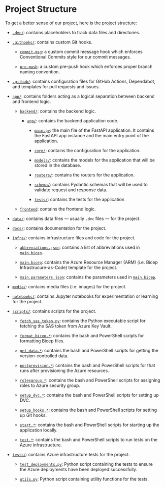 # Project Structure

To get a better sense of our project, here is the project structure:

- [`.dvc/`](../.dvc): contains placeholders to track data files and directories.

- [`.githooks/`](../.githooks): contains custom Git hooks.

  - [`commit-msg`](../.githooks/commit-msg): a custom commit message hook which enforces Conventional Commits style for our commit messages.

  - [`pre-push`](../.githooks/pre-push): a custom pre-push hook which enforces proper branch naming convention.

- [`.github/`](../.github): contains configuration files for GitHub Actions, Dependabot, and templates for pull requests and issues.

- [`app/`](../app): contains folders acting as a logical separation between backend and frontend logic.

  - [`backend/`](../app/backend/): contains the backend logic.

    - [`app/`](../app/backend/app): contains the backend application code.

      - [`main.py`](../app/backend/app/main.py): the main file of the FastAPI application. It contains the FastAPI app instance and the main entry point of the application.

      - [`core/`](../app/backend/app/core/): contains the configuration for the application.

      - [`models/`](../app/backend/app/models/): contains the models for the application that will be stored in the database.

      - [`routers/`](../app/backend/app/routers/): contains the routers for the application.

      - [`schema/`](../app/backend/app/schema/): contains Pydantic schemas that will be used to validate request and response data.

      - [`tests/`](../app/backend/app/tests/): contains the tests for the application.

  - [`frontend`](../app/frontend/): contains the frontend logic.

- [`data/`](../data): contains data files — usually `.dvc` files — for the project.

- [`docs/`](../docs): contains documentation for the project.

- [`infra/`](../infra): contains infrastructure files and code for the project.

  - [`abbreviations.json`](../infra/abbreviations.json): contains a list of abbreviations used in [`main.bicep`](../infra/main.bicep).

  - [`main.bicep`](../infra/main.bicep): contains the Azure Resource Manager (ARM) (i.e. Bicep Infrastrucure-as-Code) template for the project.

  - [`main.parameters.json`](../infra/main.parameters.json): contains the parameters used in [`main.bicep`](../infra/main.bicep).

- [`media/`](../media): contains media files (i.e. images) for the project.

- [`notebooks/`](../notebooks): contains Jupyter notebooks for experimentation or learning for the project.

- [`scripts/`](../scripts): contains scripts for the project.

  - [`fetch_sas_token.py`](../scripts/fetch_sas_token.py): contains the Python executable script for fetching the SAS token from Azure Key Vault.

  - [`format_bicep.*`](../scripts/format_bicep.sh): contains the bash and PowerShell scripts for formatting Bicep files.

  - [`get_data.*`](../scripts/get_data.sh): contains the bash and PowerShell scripts for getting the version-controlled data.

  - [`postprovision.*`](../scripts/postprovision.sh): contains the bash and PowerShell scripts for that runs after provisioning the Azure resources.

  - [`rolesgroup.*`](../scripts/rolesgroup.sh): contains the bash and PowerShell scripts for assigning roles to Azure security group.

  - [`setup_dvc.*`](../scripts/setup_dvc.sh): contains the bash and PowerShell scripts for setting up DVC.

  - [`setup_hooks.*`](../scripts/setup_hooks.sh): contains the bash and PowerShell scripts for setting up Git hooks.

  - [`start.*`](../scripts/start.sh): contains the bash and PowerShell scripts for starting up the application locally.

  - [`test.*`](../scripts/test.sh): contains the bash and PowerShell scripts to run tests on the Azure infrastructure.

- [`tests/`](../tests): contains Azure infrastructure tests for the project.

  - [`test_deployments.py`](../tests/test_deployments.py): Python script containing the tests to ensure the Azure deployments have been deployed successfully.

  - [`utils.py`](../tests/utils.py): Python script containing utility functions for the tests.
